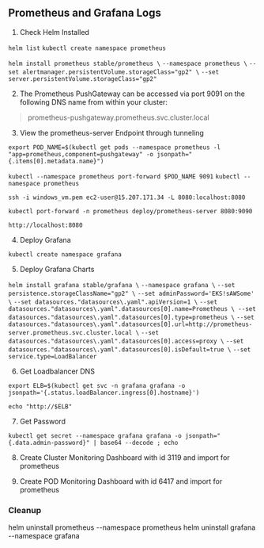 ## Prometheus and Grafana Logs
1. Check Helm Installed

`helm list`
`kubectl create namespace prometheus`

`helm install prometheus stable/prometheus \`
`--namespace prometheus \`
`--set alertmanager.persistentVolume.storageClass="gp2" \`
`--set server.persistentVolume.storageClass="gp2"`

2. The Prometheus PushGateway can be accessed via port 9091 on the following DNS name from within your cluster:

> prometheus-pushgateway.prometheus.svc.cluster.local

3. View the prometheus-server Endpoint through tunneling

`export POD_NAME=$(kubectl get pods --namespace prometheus -l "app=prometheus,component=pushgateway" -o jsonpath="{.items[0].metadata.name}")`

`kubectl --namespace prometheus port-forward $POD_NAME 9091`
`kubectl --namespace prometheus`

`ssh -i windows_vm.pem ec2-user@15.207.171.34 -L 8080:localhost:8080`

`kubectl port-forward -n prometheus deploy/prometheus-server 8080:9090`

`http://localhost:8080`

4. Deploy Grafana

`kubectl create namespace grafana`

5. Deploy Grafana Charts

`helm install grafana stable/grafana \`
`--namespace grafana \`
`--set persistence.storageClassName="gp2" \`
`--set adminPassword='EKS!sAWSome' \`
`--set datasources."datasources\.yaml".apiVersion=1 \`
`--set datasources."datasources\.yaml".datasources[0].name=Prometheus \
--set datasources."datasources\.yaml".datasources[0].type=prometheus \`
`--set datasources."datasources\.yaml".datasources[0].url=http://prometheus-server.prometheus.svc.cluster.local \`
`--set datasources."datasources\.yaml".datasources[0].access=proxy \`
`--set datasources."datasources\.yaml".datasources[0].isDefault=true \`
`--set service.type=LoadBalancer`
  
6. Get Loadbalancer DNS

`export ELB=$(kubectl get svc -n grafana grafana -o jsonpath='{.status.loadBalancer.ingress[0].hostname}')`

`echo "http://$ELB"`

7. Get Password

`kubectl get secret --namespace grafana grafana -o jsonpath="{.data.admin-password}" | base64 --decode ; echo`
 
8. Create Cluster Monitoring Dashboard with id 3119 and import for prometheus

9. Create POD Monitoring Dashboard with id 6417 and import for prometheus

### Cleanup
  
helm uninstall prometheus --namespace prometheus
helm uninstall grafana --namespace grafana
